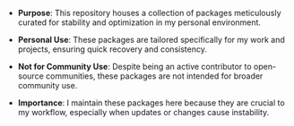 
- **Purpose**: This repository houses a collection of packages meticulously curated for stability and optimization in my personal environment.
  
- **Personal Use**: These packages are tailored specifically for my work and projects, ensuring quick recovery and consistency.
  
- **Not for Community Use**: Despite being an active contributor to open-source communities, these packages are not intended for broader community use.
  
- **Importance**: I maintain these packages here because they are crucial to my workflow, especially when updates or changes cause instability.
